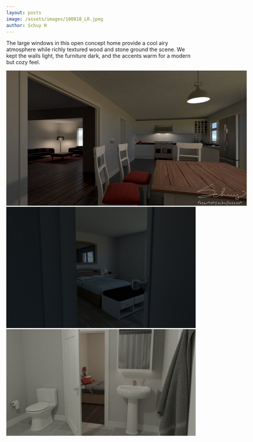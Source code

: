 ```yaml
--- 
layout: posts
image: /assets/images/100818_LR.jpeg
author: Schuy H
---
```


The large windows in this open concept home provide a cool airy atmosphere while richly textured wood and stone ground the scene. We kept the walls light, the furniture dark, and the accents warm for a modern but cozy feel. 

<img class="secondaryImg" src="/assets/images/100818_K.jpg" style="max-width: 640px;">

<div class="row d-inline-flex mx-auto align-items-center">
    <div class="col-6 mx-auto">
        <img class ="secondaryImg" src="/assets/images/100818_B.jpeg" style="max-width: 100%;">
    </div>
    <div class="col-6 mx-auto">
        <img class="secondaryImg" src="/assets/images/100818_b.png" style="max-width: 100%;">
    </div>
</div>
